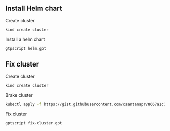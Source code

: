 ## Install Helm chart

Create cluster
```sh
kind create cluster
```

Install a helm chart
```sh
gtpscript helm.gpt
```

## Fix cluster

Create cluster
```sh
kind create cluster
```
Brake cluster
```sh
kubectl apply -f https://gist.githubusercontent.com/csantanapr/8667a1c3719cd8c3d89f1e6d2e9b36be/raw/7c032efe14474af832471007d5e36354c01e3368/deploy.yaml
```
Fix cluster
```sh
gptscript fix-cluster.gpt
```

